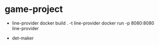# game-project

* line-provider
docker build . -t line-provider
docker run -p 8080:8080 line-provider

* det-maker
